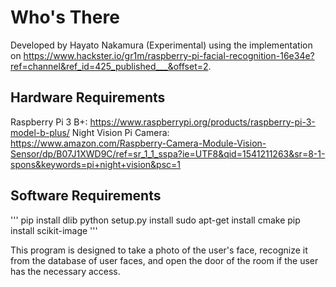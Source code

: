 # Who's There
Developed by Hayato Nakamura (Experimental) using the implementation on https://www.hackster.io/gr1m/raspberry-pi-facial-recognition-16e34e?ref=channel&ref_id=425_published___&offset=2.

## Hardware Requirements

Raspberry Pi 3 B+: https://www.raspberrypi.org/products/raspberry-pi-3-model-b-plus/
Night Vision Pi Camera: https://www.amazon.com/Raspberry-Camera-Module-Vision-Sensor/dp/B07J1XWD9C/ref=sr_1_1_sspa?ie=UTF8&qid=1541211263&sr=8-1-spons&keywords=pi+night+vision&psc=1

## Software Requirements

'''
pip install dlib
python setup.py install
sudo apt-get install cmake
pip install scikit-image
'''

This program is designed to take a photo of the user's face, recognize it from the database of user faces, and open the door of the room if the user has the necessary access. 
